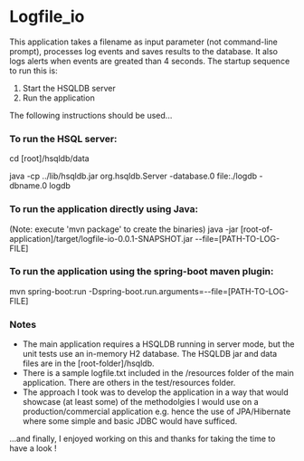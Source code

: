 # Logfile_io
 
This application takes a filename as input parameter (not command-line prompt), processes log events and saves results to the database. It also logs alerts when events are greated than 4 seconds. The startup sequence to run this is:
1) Start the HSQLDB server
2) Run the application

The following instructions should be used...


### To run the HSQL server:

cd [root]/hsqldb/data

java -cp ../lib/hsqldb.jar org.hsqldb.Server -database.0 file:./logdb -dbname.0 logdb


### To run the application directly using Java:
(Note: execute 'mvn package' to create the binaries)
java -jar [root-of-application]/target/logfile-io-0.0.1-SNAPSHOT.jar --file=[PATH-TO-LOG-FILE]


### To run the application using the spring-boot maven plugin:

mvn spring-boot:run -Dspring-boot.run.arguments=--file=[PATH-TO-LOG-FILE]



### Notes
* The main application requires a HSQLDB running in server mode, but the unit tests use an in-memory H2 database. The HSQLDB jar and data files are in the [root-folder]/hsqldb.
* There is a sample logfile.txt included in the /resources folder of the main application. There are others in the test/resources folder.
* The approach I took was to develop the application in a way that would showcase (at least some) of the methodolgies I would use on a production/commercial application e.g. hence the use of JPA/Hibernate where some simple and basic JDBC would have sufficed.

...and finally, I enjoyed working on this and thanks for taking the time to have a look !